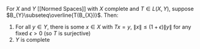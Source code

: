 For $X$ and $Y$ [[Normed Spaces]] with $X$ complete and $T\in L(X,Y)$, suppose $B_{Y}\subseteq\overline{T(B_{X})}$.
Then:
1. For all $y\in Y$, there is some $x \in X$ with $Tx=y$, $\lVert x \rVert\leq (1+\epsilon)\lVert y \rVert$ for any fixed $\epsilon>0$ (so $T$ is surjective)
2. $Y$ is complete
